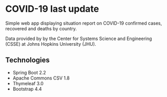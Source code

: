 # COVID-19 last update

Simple web app displaying situation report on COVID-19 confirmed cases, recovered and deaths by country.

Data provided by by the Center for Systems Science and Engineering (CSSE) at Johns Hopkins University (JHU).

## Technologies

* Spring Boot 2.2
* Apache Commons CSV 1.8
* Thymeleaf 3.0
* Bootstrap 4.4
